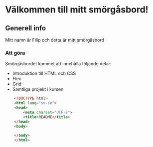 # Välkommen till mitt smörgåsbord!

## Generell info
Mitt namn är Filip och detta är mitt smörgåsbord

### Att göra
 Smörgåsbordet kommet att innehålla följande delar:

* Introduktion till HTML och CSS
* Flex
* Grid
* Samtliga projekt i kursen
``` HTML 
    <!DOCTYPE html>
    <html lang="sv-se">
    <head>
        <meta charset="UTF-8">
        <title>README</title>
    </head>
    <body>
        
    </body>
    </html>
```